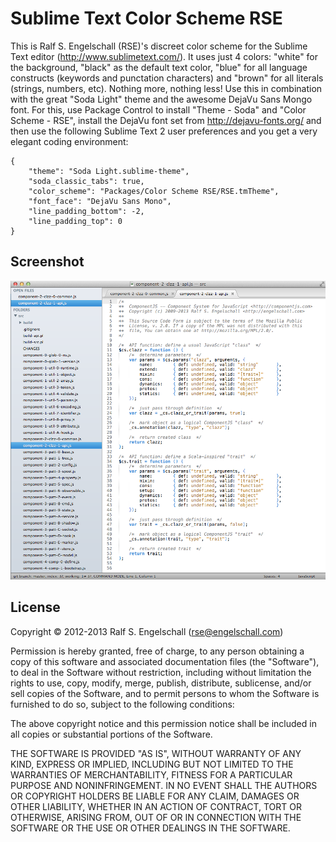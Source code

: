 
Sublime Text Color Scheme RSE
=============================

This is Ralf S. Engelschall (RSE)'s discreet color scheme for the
Sublime Text editor (http://www.sublimetext.com/). It uses just 4
colors: "white" for the background, "black" as the default text color,
"blue" for all language constructs (keywords and punctation characters)
and "brown" for all literals (strings, numbers, etc). Nothing more,
nothing less! Use this in combination with the great "Soda Light" theme
and the awesome DejaVu Sans Mongo font. For this, use Package Control to
install "Theme - Soda" and "Color Scheme - RSE", install the DejaVu font
set from http://dejavu-fonts.org/ and then use the following Sublime
Text 2 user preferences and you get a very elegant coding environment:

    {
        "theme": "Soda Light.sublime-theme",
        "soda_classic_tabs": true,
        "color_scheme": "Packages/Color Scheme RSE/RSE.tmTheme",
        "font_face": "DejaVu Sans Mono",
        "line_padding_bottom": -2,
        "line_padding_top": 0
    }

Screenshot
----------

![Screenshot](screenshot.png "Sublime Text 2 with Color Scheme RSE and theme Soda Light")

License
-------

Copyright &copy; 2012-2013 Ralf S. Engelschall (rse@engelschall.com)

Permission is hereby granted, free of charge, to any person obtaining
a copy of this software and associated documentation files (the
"Software"), to deal in the Software without restriction, including
without limitation the rights to use, copy, modify, merge, publish,
distribute, sublicense, and/or sell copies of the Software, and to
permit persons to whom the Software is furnished to do so, subject to
the following conditions:

The above copyright notice and this permission notice shall be included
in all copies or substantial portions of the Software.

THE SOFTWARE IS PROVIDED "AS IS", WITHOUT WARRANTY OF ANY KIND,
EXPRESS OR IMPLIED, INCLUDING BUT NOT LIMITED TO THE WARRANTIES OF
MERCHANTABILITY, FITNESS FOR A PARTICULAR PURPOSE AND NONINFRINGEMENT.
IN NO EVENT SHALL THE AUTHORS OR COPYRIGHT HOLDERS BE LIABLE FOR ANY
CLAIM, DAMAGES OR OTHER LIABILITY, WHETHER IN AN ACTION OF CONTRACT,
TORT OR OTHERWISE, ARISING FROM, OUT OF OR IN CONNECTION WITH THE
SOFTWARE OR THE USE OR OTHER DEALINGS IN THE SOFTWARE.

